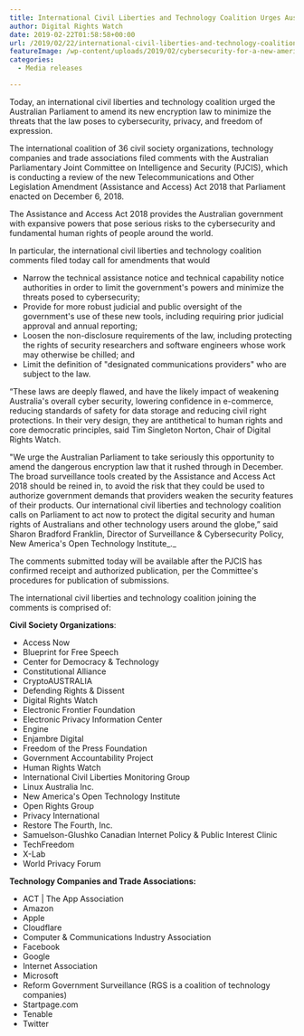 ```yaml
---
title: International Civil Liberties and Technology Coalition Urges Australian Parliament To Amend Its Dangerous Encryption Law﻿
author: Digital Rights Watch
date: 2019-02-22T01:58:58+00:00
url: /2019/02/22/international-civil-liberties-and-technology-coalition-urges-australian-parliament-to-amend-its-dangerous-encryption-law/
featureImage: /wp-content/uploads/2019/02/cybersecurity-for-a-new-america-2016_image.width-800.jpg
categories:
  - Media releases

---
```

Today, an international civil liberties and technology coalition urged the Australian Parliament to amend its new encryption law to minimize the threats that the law poses to cybersecurity, privacy, and freedom of expression.

The international coalition of 36 civil society organizations, technology companies and trade associations filed comments with the Australian Parliamentary Joint Committee on Intelligence and Security (PJCIS), which is conducting a review of the new Telecommunications and Other Legislation Amendment (Assistance and Access) Act 2018 that Parliament enacted on December 6, 2018.

The Assistance and Access Act 2018 provides the Australian government with expansive powers that pose serious risks to the cybersecurity and fundamental human rights of people around the world.

In particular, the international civil liberties and technology coalition comments filed today call for amendments that would

  * Narrow the technical assistance notice and technical capability notice authorities in order to limit the government's powers and minimize the threats posed to cybersecurity;
  * Provide for more robust judicial and public oversight of the government's use of these new tools, including requiring prior judicial approval and annual reporting;
  * Loosen the non-disclosure requirements of the law, including protecting the rights of security researchers and software engineers whose work may otherwise be chilled; and
  * Limit the definition of "designated communications providers" who are subject to the law.

&#8220;These laws are deeply flawed, and have the likely impact of weakening Australia's overall cyber security, lowering confidence in e-commerce, reducing standards of safety for data storage and reducing civil right protections. In their very design, they are antithetical to human rights and core democratic principles, said Tim Singleton Norton, Chair of Digital Rights Watch.

"We urge the Australian Parliament to take seriously this opportunity to amend the dangerous encryption law that it rushed through in December. The broad surveillance tools created by the Assistance and Access Act 2018 should be reined in, to avoid the risk that they could be used to authorize government demands that providers weaken the security features of their products. Our international civil liberties and technology coalition calls on Parliament to act now to protect the digital security and human rights of Australians and other technology users around the globe,&#8221; said Sharon Bradford Franklin, Director of Surveillance & Cybersecurity Policy, New America's Open Technology Institute_._

The comments submitted today will be available after the PJCIS has confirmed receipt and authorized publication, per the Committee's procedures for publication of submissions.

The international civil liberties and technology coalition joining the comments is comprised of:

**Civil Society Organizations**:

  * Access Now
  * Blueprint for Free Speech
  * Center for Democracy & Technology
  * Constitutional Alliance
  * CryptoAUSTRALIA
  * Defending Rights & Dissent
  * Digital Rights Watch
  * Electronic Frontier Foundation
  * Electronic Privacy Information Center
  * Engine
  * Enjambre Digital
  * Freedom of the Press Foundation
  * Government Accountability Project
  * Human Rights Watch
  * International Civil Liberties Monitoring Group
  * Linux Australia Inc.
  * New America's Open Technology Institute
  * Open Rights Group
  * Privacy International
  * Restore The Fourth, Inc.
  * Samuelson-Glushko Canadian Internet Policy & Public Interest Clinic
  * TechFreedom
  * X-Lab
  * World Privacy Forum

**Technology Companies and Trade Associations:**

  * ACT | The App Association
  * Amazon
  * Apple
  * Cloudflare
  * Computer & Communications Industry Association
  * Facebook
  * Google
  * Internet Association
  * Microsoft
  * Reform Government Surveillance (RGS is a coalition of technology companies)
  * Startpage.com
  * Tenable
  * Twitter

